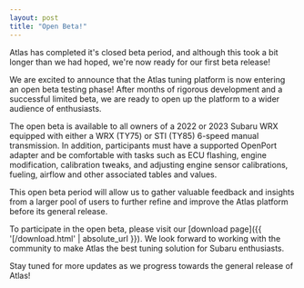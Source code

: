 ```yaml
---
layout: post
title: "Open Beta!"
---
```


Atlas has completed it's closed beta period, and although this took a bit longer than we had hoped, we're now ready for our first beta release!

We are excited to announce that the Atlas tuning platform is now entering an open beta testing phase! After months of rigorous development and a successful limited beta, we are ready to open up the platform to a wider audience of enthusiasts.

The open beta is available to all owners of a 2022 or 2023 Subaru WRX equipped with either a WRX (TY75) or STI (TY85) 6-speed manual transmission. In addition, participants must have a supported OpenPort adapter and be comfortable with tasks such as ECU flashing, engine modification, calibration tweaks, and adjusting engine sensor calibrations, fueling, airflow and other associated tables and values.

This open beta period will allow us to gather valuable feedback and insights from a larger pool of users to further refine and improve the Atlas platform before its general release.

To participate in the open beta, please visit our [download page]({{ '[/download.html' | absolute_url }}). We look forward to working with the community to make Atlas the best tuning solution for Subaru enthusiasts.

Stay tuned for more updates as we progress towards the general release of Atlas!
